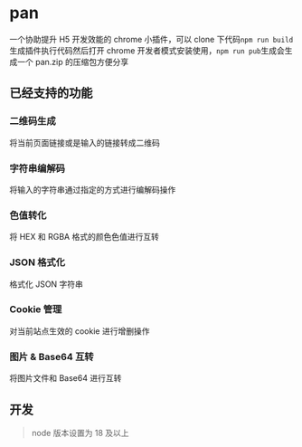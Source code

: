 # pan

一个协助提升 H5 开发效能的 chrome 小插件，可以 clone 下代码`npm run build`生成插件执行代码然后打开 chrome 开发者模式安装使用，`npm run pub`生成会生成一个 pan.zip 的压缩包方便分享

## 已经支持的功能

### 二维码生成

将当前页面链接或是输入的链接转成二维码

### 字符串编解码

将输入的字符串通过指定的方式进行编解码操作

### 色值转化

将 HEX 和 RGBA 格式的颜色色值进行互转

### JSON 格式化

格式化 JSON 字符串

### Cookie 管理

对当前站点生效的 cookie 进行增删操作

### 图片 & Base64 互转

将图片文件和 Base64 进行互转

## 开发

> node 版本设置为 18 及以上
